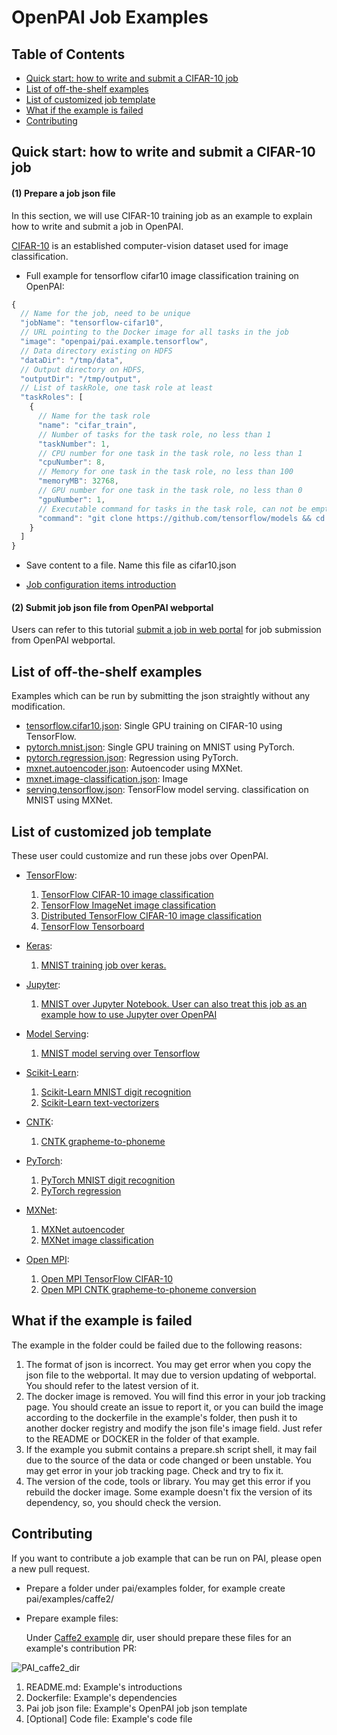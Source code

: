 # OpenPAI Job Examples

## Table of Contents
- [Quick start: how to write and submit a CIFAR-10 job](#quickstart)
- [List of off-the-shelf examples](#offtheshelf)
- [List of customized job template](#customize)
- [What if the example is failed](#debug)
- [Contributing](#contributing)
  
## Quick start: how to write and submit a CIFAR-10 job <a name="quickstart"></a>

####  (1) Prepare a job json file

In this section, we will use CIFAR-10 training job as an example to explain how to write and submit a job in OpenPAI.

[CIFAR-10](http://www.cs.toronto.edu/~kriz/cifar.html) is an established computer-vision dataset used for image classification.

- Full example for tensorflow cifar10 image classification training on OpenPAI: 

```js
{
  // Name for the job, need to be unique
  "jobName": "tensorflow-cifar10",
  // URL pointing to the Docker image for all tasks in the job
  "image": "openpai/pai.example.tensorflow",
  // Data directory existing on HDFS
  "dataDir": "/tmp/data",
  // Output directory on HDFS, 
  "outputDir": "/tmp/output",
  // List of taskRole, one task role at least
  "taskRoles": [
    {
      // Name for the task role
      "name": "cifar_train",
      // Number of tasks for the task role, no less than 1
      "taskNumber": 1,
      // CPU number for one task in the task role, no less than 1
      "cpuNumber": 8,
      // Memory for one task in the task role, no less than 100
      "memoryMB": 32768,
      // GPU number for one task in the task role, no less than 0
      "gpuNumber": 1,
      // Executable command for tasks in the task role, can not be empty
      "command": "git clone https://github.com/tensorflow/models && cd models/research/slim && python download_and_convert_data.py --dataset_name=cifar10 --dataset_dir=$PAI_DATA_DIR && python train_image_classifier.py --batch_size=64 --model_name=inception_v3 --dataset_name=cifar10 --dataset_split_name=train --dataset_dir=$PAI_DATA_DIR --train_dir=$PAI_OUTPUT_DIR"
    }
  ]
}
```

- Save content to a file. Name this file as cifar10.json

- [Job configuration items introduction](../docs/job_tutorial.md#json-config-file-for-job-submission)

####  (2) Submit job json file from OpenPAI webportal

Users can refer to this tutorial [submit a job in web portal](https://github.com/Microsoft/pai/blob/master/docs/submit_from_webportal.md) for job submission from OpenPAI webportal.

## List of off-the-shelf examples <a name="offtheshelf"></a>

Examples which can be run by submitting the json straightly without any modification.

* [tensorflow.cifar10.json](./tensorflow/tensorflow.cifar10.json): Single GPU training on CIFAR-10 using TensorFlow.
* [pytorch.mnist.json](./pytorch/pytorch.mnist.json): Single GPU training on MNIST using PyTorch.
* [pytorch.regression.json](./pytorch/pytorch.regression.json): Regression using PyTorch.
* [mxnet.autoencoder.json](./mxnet/mxnet.autoencoder.json): Autoencoder using MXNet.
* [mxnet.image-classification.json](./mxnet/mxnet.image-classification.json): Image 
* [serving.tensorflow.json](./serving/serving.tensorflow.json): TensorFlow model serving.
classification on MNIST using MXNet.

## List of customized job template <a name="customize"></a>

These user could customize and run these jobs over OpenPAI.

* [TensorFlow](./tensorflow): 

  1. [TensorFlow CIFAR-10 image classification](./tensorflow#tensorflow-cifar-10-image-classification)
  2. [TensorFlow ImageNet image classification](./tensorflow#tensorflow-imagenet-image-classification)
  3. [Distributed TensorFlow CIFAR-10 image classification](./tensorflow#distributed-tensorflow-cifar-10-image-classification )
  4. [TensorFlow Tensorboard](./tensorflow#tensorflow-tensorboard)

* [Keras](./keras): 
  1. [MNIST training job over keras.](./keras/README.md)
* [Jupyter](./jupyter): 
  1. [MNIST over Jupyter Notebook. User can also treat this job as an example how to use Jupyter over OpenPAI](./jupyter/README.md)
* [Model Serving](./serving): 
  1. [MNIST model serving over Tensorflow](./serving/README.md)
* [Scikit-Learn](./scikit-learn): 
  1. [Scikit-Learn MNIST digit recognition](./scikit-learn/#scikit-learn-mnist-digit-recognition-example)
  2. [Scikit-Learn text-vectorizers](./scikit-learn/#scikit-learn-text-vectorizers-example)
* [CNTK](./cntk): 
  1. [CNTK grapheme-to-phoneme](./cntk/README.md)
* [PyTorch](./pytorch): 
  1. [PyTorch MNIST digit recognition](./pytorch/#pytorch-mnist-digit-recognition-examples)
  2. [PyTorch regression](./pytorch/#pytorch-regression-examples)
* [MXNet](./mxnet): 
  1. [MXNet autoencoder](./mxnet#mxnet-autoencoder-examples)
  2. [MXNet image classification](./mxnet#mxnet-image-classification-examples)
* [Open MPI](./mpi): 
  1. [Open MPI TensorFlow CIFAR-10](./mpi#open-mpi-tensorflow-cifar-10-example)
  2. [Open MPI CNTK grapheme-to-phoneme conversion](./mpi#open-mpi-cntk-grapheme-to-phoneme-conversion-example)

## What if the example is failed <a name="debug"></a>

The example in the folder could be failed due to the following reasons:

  1. The format of json is incorrect. You may get error when you copy the json file to the webportal. It may due to version updating of webportal. You should refer to the latest version of it.
  2. The docker image is removed. You will find this error in your job tracking page. You should create an issue to report it, or you can build the image according to the dockerfile in the example's folder, then push it to another docker registry and modify the json file's image field. Just refer to the README or DOCKER in the folder of that example.
  3. If the example you submit contains a prepare.sh script shell, it may fail due to the source of the data or code changed or been unstable. You may get error in your job tracking page. Check and try to fix it.
  4. The version of the code, tools or library. You may get this error if you rebuild the docker image. Some example doesn't fix the version of its dependency, so, you should check the version.

## Contributing <a name="contributing"></a>

If you want to contribute a job example that can be run on PAI, please open a new pull request.

- Prepare a folder under pai/examples folder, for example create pai/examples/caffe2/

- Prepare example files:

  Under [Caffe2 example](./caffe2) dir, user should prepare these files for an example's contribution PR:

![PAI_caffe2_dir](./images/PAI_caffe2_dir.png)

1.  README.md: Example's introductions
2.	Dockerfile: Example's dependencies
3.	Pai job json file: Example's OpenPAI job json template
4.	[Optional] Code file: Example's code file




